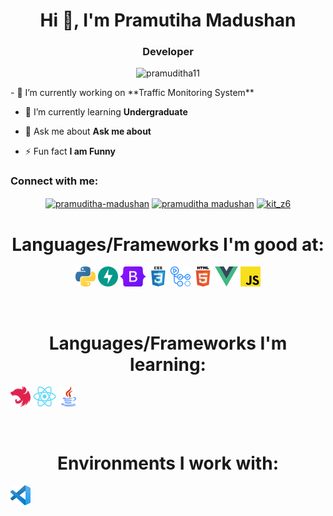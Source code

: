 <h1 align="center">Hi 👋, I'm Pramutiha Madushan</h1>
<h3 align="center">Developer</h3>
<p align="center"> <img src="https://komarev.com/ghpvc/?username=pramuditha11&label=Profile%20views&color=0e75b6&style=flat" alt="pramuditha11" /> </p>
- 🔭 I’m currently working on **Traffic Monitoring System**

- 🌱 I’m currently learning **Undergraduate**

- 💬 Ask me about **Ask me about**

- ⚡ Fun fact **I am Funny**


<h3 align="cent">Connect with me:</h3>
<p align="center">
<a href="https://linkedin.com/in/pramuditha-madushan" target="blank"><img align="center" src="https://raw.githubusercontent.com/rahuldkjain/github-profile-readme-generator/master/src/images/icons/Social/linked-in-alt.svg" alt="pramuditha-madushan" height="20" width="30" /></a>
<a href="https://fb.com/pramuditha madushan" target="blank"><img align="center" src="https://raw.githubusercontent.com/rahuldkjain/github-profile-readme-generator/master/src/images/icons/Social/facebook.svg" alt="pramuditha madushan" height="20" width="30"  /></a>
<a href="https://instagram.com/kit_z6" target="blank"><img align="center" src="https://raw.githubusercontent.com/rahuldkjain/github-profile-readme-generator/master/src/images/icons/Social/instagram.svg" alt="kit_z6" height="20" width="30"  /></a>
</p>

<h1 align="center"> Languages/Frameworks I'm good at: </h1>
<p align="center">
  <code><a href="https://www.python.org/"><img alt="Python" title="Python" src="./assets/python.png" height="32"></a></code>
  <code><a href="https://fastapi.tiangolo.com/"><img alt="FastAPI" title="FastAPI" src="./assets/fast-api.svg" height="32"></a></code>
  <code><a href="https://getbootstrap.com"><img alt="Bootstrap" title="Bootstrap" src="./assets/Bootstrap_logo.png" height="32"></a></code>
  <code><a href="https://www.w3.org/Style/CSS/Overview.en.html"><img alt="CSS 3" title="CSS 3" src="./assets/css.png" height="32"></a></code>
  <code><a href="https://github.com/features/actions"><img alt="GitHub Actions" title="GitHub Actions" src="./assets/actions.png" height="32"></a></code>
  <code><a href="https://en.wikipedia.org/wiki/HTML"><img alt="HTML 5" title="HTML 5" src="./assets/html.png" height="32"></a></code>
  <code><a href="https://vuejs.org/"><img alt="Vue" title="Vue" src="./assets/vue.png" height="32"></a></code>
  <code><a href="https://developer.mozilla.org/en-US/docs/Web/JavaScript"><img alt="JavaScript" title="JavaScript" src="./assets/js.png" height="32"></a></code>

</p>
<br>

<h1 align="center"> Languages/Frameworks I'm learning: </h1>
<p align="center">
 
  <code><a href="https://docs.nestjs.com/"><img alt="NestJS" title="NestJS" src="./assets/NestJS.png" height="32"></a></code>
  <code><a href="https://reactjs.org/"><img alt="ReactJS" title="ReactJS" src="./assets/react.png" height="32"></a></code>
  <code><a href="https://www.java.com/en/"><img alt="Java" title="Java" src="./assets/java.png" height="32"></a></code>
</p>
<br>

<h1 align="center"> Environments I work with: </h1>
<p align="center">

  <code><a href="https://code.visualstudio.com/"><img alt="Vs code" title="Vs code" src="./assets/vscode.png" height="32"></a></code>
</p>
<br>




